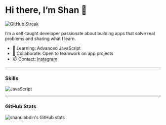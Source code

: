 # Hi there, I’m Shan 👋

[![GitHub Streak](https://github-readme-streak-stats.herokuapp.com?user=shanulabdin&theme=dark&exclude_days=Sat)](https://git.io/streak-stats)

I’m a self-taught developer passionate about building apps that solve real problems and sharing what I learn.

- 🌱 Learning: Advanced JavaScript 
- 👯 Collaborate: Open to teamwork on app projects  
- 📫 Contact: [Instagram](https://www.instagram.com/shantist._/)

---

### Skills

![JavaScript](https://img.shields.io/badge/JavaScript-yellow?style=flat-square&logo=javascript)  

---

### GitHub Stats

![shanulabdin's GitHub stats](https://github-readme-stats.vercel.app/api?username=shanulabdin&show_icons=true&theme=dark)
